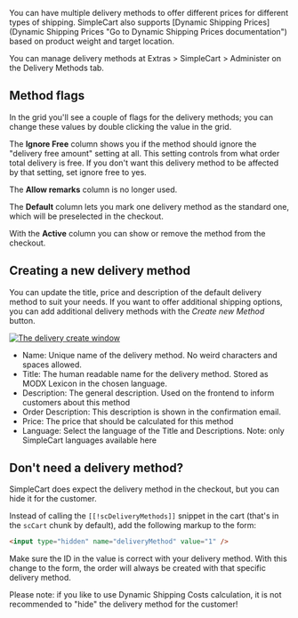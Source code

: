 You can have multiple delivery methods to offer different prices for different types of shipping. SimpleCart also supports [Dynamic Shipping Prices](Dynamic Shipping Prices "Go to Dynamic Shipping Prices documentation") based on product weight and target location. 

You can manage delivery methods at Extras > SimpleCart > Administer on the Delivery Methods tab.

## Method flags

In the grid you'll see a couple of flags for the delivery methods; you can change these values by double clicking the value in the grid. 

The **Ignore Free** column shows you if the method should ignore the "delivery free amount" setting at all. This setting controls from what order total delivery is free. If you don't want this delivery method to be affected by that setting, set ignore free to yes. 

The **Allow remarks** column is no longer used. 

The **Default** column lets you mark one delivery method as the standard one, which will be preselected in the checkout. 

With the **Active** column you can show or remove the method from the checkout. 

## Creating a new delivery method

You can update the title, price and description of the default delivery method to suit your needs. If you want to offer additional shipping options, you can add additional delivery methods with the _Create new Method_ button. 

[ ![The delivery create window](https://assets.modmore.com/uploads/2015/12/delivery_create_win.png)](https://assets.modmore.com/uploads/2015/12/delivery_create_win.png "The delivery create window")

- Name: Unique name of the delivery method. No weird characters and spaces allowed.
- Title: The human readable name for the delivery method. Stored as MODX Lexicon in the chosen language. 
- Description: The general description. Used on the frontend to inform customers about this method
- Order Description: This description is shown in the confirmation email.
- Price: The price that should be calculated for this method
- Language: Select the language of the Title and Descriptions. Note: only SimpleCart languages available here

## Don't need a delivery method?

SimpleCart does expect the delivery method in the checkout, but you can hide it for the customer. 

Instead of calling the `[[!scDeliveryMethods]]` snippet in the cart (that's in the `scCart` chunk by default), add the following markup to the form:

```` html
<input type="hidden" name="deliveryMethod" value="1" />
````

Make sure the ID in the value is correct with your delivery method. With this change to the form, the order will always be created with that specific delivery method.

Please note: if you like to use Dynamic Shipping Costs calculation, it is not recommended to "hide" the delivery method for the customer! 
